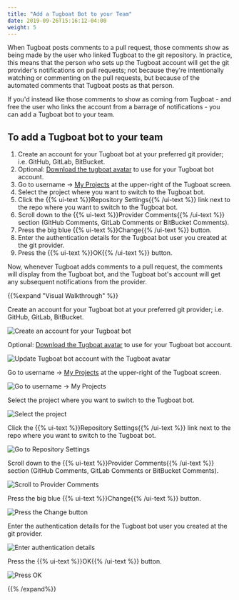 ```yaml
---
title: "Add a Tugboat Bot to your Team"
date: 2019-09-26T15:16:12-04:00
weight: 5
---
```


When Tugboat posts comments to a pull request, those comments show as being made by the user who linked Tugboat to the
git repository. In practice, this means that the person who sets up the Tugboat account will get the git provider's
notifications on pull requests; not because they're intentionally watching or commenting on the pull requests, but
because of the automated comments that Tugboat posts as that person.

If you'd instead like those comments to show as coming from Tugboat - and free the user who links the account from a
barrage of notifications - you can add a Tugboat bot to your team.

## To add a Tugboat bot to your team

1. Create an account for your Tugboat bot at your preferred git provider; i.e. GitHub, GitLab, BitBucket.
2. Optional: [Download the tugboat avatar](https://dashboard.tugboat.qa/tugboat-avatar.png) to use for your Tugboat bot
   account.
3. Go to username -> [My Projects](https://dashboard.tugboat.qa/projects) at the upper-right of the Tugboat screen.
4. Select the project where you want to switch to the Tugboat bot.
5. Click the {{% ui-text %}}Repository Settings{{% /ui-text %}} link next to the repo where you want to switch to the
   Tugboat bot.
6. Scroll down to the {{% ui-text %}}Provider Comments{{% /ui-text %}} section (GitHub Comments, GitLab Comments or
   BitBucket Comments).
7. Press the big blue {{% ui-text %}}Change{{% /ui-text %}} button.
8. Enter the authentication details for the Tugboat bot user you created at the git provider.
9. Press the {{% ui-text %}}OK{{% /ui-text %}} button.

Now, whenever Tugboat adds comments to a pull request, the comments will display from the Tugboat bot, and the Tugboat
bot's account will get any subsequent notifications from the provider.

{{%expand "Visual Walkthrough" %}}

Create an account for your Tugboat bot at your preferred git provider; i.e. GitHub, GitLab, BitBucket.

![Create an account for your Tugboat bot](../../_images/github-account-for-tugboat-comments.png)

Optional: [Download the Tugboat avatar](https://dashboard.tugboat.qa/tugboat-avatar.png) to use for your Tugboat bot
account.

![Update Tugboat bot account with the Tugboat avatar](../../_images/github-account-tugboat-avatar.png)

Go to username -> [My Projects](https://dashboard.tugboat.qa/projects) at the upper-right of the Tugboat screen.

![Go to username -> My Projects](../../_images/go-to-user-my-projects.png)

Select the project where you want to switch to the Tugboat bot.

![Select the project](../../_images/select-a-project.png)

Click the {{% ui-text %}}Repository Settings{{% /ui-text %}} link next to the repo where you want to switch to the
Tugboat bot.

![Go to Repository Settings](../../_images/go-to-repository-settings.png)

Scroll down to the {{% ui-text %}}Provider Comments{{% /ui-text %}} section (GitHub Comments, GitLab Comments or
BitBucket Comments).

![Scroll to Provider Comments](../../_images/scroll-to-provider-comments.png)

Press the big blue {{% ui-text %}}Change{{% /ui-text %}} button.

![Press the Change button](../../_images/provider-comments-press-the-change-button.png)

Enter the authentication details for the Tugboat bot user you created at the git provider.

![Enter authentication details](../../_images/provider-comments-enter-authentication-details.png)

Press the {{% ui-text %}}OK{{% /ui-text %}} button.

![Press OK](../../_images/provider-comments-press-ok-button.png)

{{% /expand%}}
